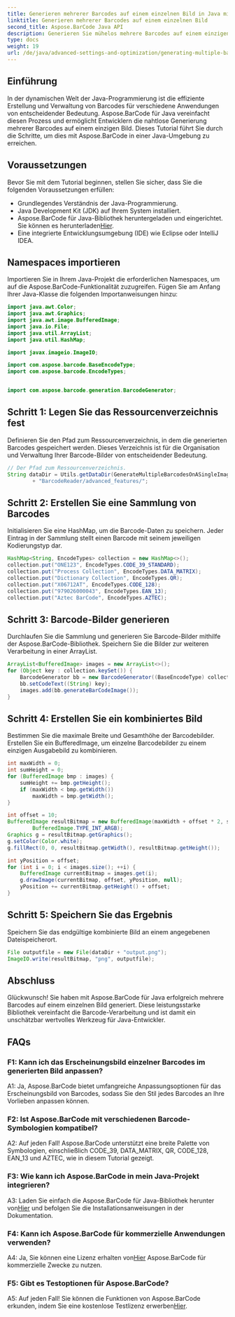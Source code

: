 ```yaml
---
title: Generieren mehrerer Barcodes auf einem einzelnen Bild in Java mit Aspose.BarCode
linktitle: Generieren mehrerer Barcodes auf einem einzelnen Bild
second_title: Aspose.BarCode Java API
description: Generieren Sie mühelos mehrere Barcodes auf einem einzigen Bild mit Aspose.BarCode für Java. Befolgen Sie unsere Schritt-für-Schritt-Anleitung für eine nahtlose Integration.
type: docs
weight: 19
url: /de/java/advanced-settings-and-optimization/generating-multiple-barcodes-single-image/
---
```

## Einführung

In der dynamischen Welt der Java-Programmierung ist die effiziente Erstellung und Verwaltung von Barcodes für verschiedene Anwendungen von entscheidender Bedeutung. Aspose.BarCode für Java vereinfacht diesen Prozess und ermöglicht Entwicklern die nahtlose Generierung mehrerer Barcodes auf einem einzigen Bild. Dieses Tutorial führt Sie durch die Schritte, um dies mit Aspose.BarCode in einer Java-Umgebung zu erreichen.

## Voraussetzungen

Bevor Sie mit dem Tutorial beginnen, stellen Sie sicher, dass Sie die folgenden Voraussetzungen erfüllen:

- Grundlegendes Verständnis der Java-Programmierung.
- Java Development Kit (JDK) auf Ihrem System installiert.
- Aspose.BarCode für Java-Bibliothek heruntergeladen und eingerichtet. Sie können es herunterladen[Hier](https://releases.aspose.com/barcode/java/).
- Eine integrierte Entwicklungsumgebung (IDE) wie Eclipse oder IntelliJ IDEA.

## Namespaces importieren

Importieren Sie in Ihrem Java-Projekt die erforderlichen Namespaces, um auf die Aspose.BarCode-Funktionalität zuzugreifen. Fügen Sie am Anfang Ihrer Java-Klasse die folgenden Importanweisungen hinzu:

```java
import java.awt.Color;
import java.awt.Graphics;
import java.awt.image.BufferedImage;
import java.io.File;
import java.util.ArrayList;
import java.util.HashMap;

import javax.imageio.ImageIO;

import com.aspose.barcode.BaseEncodeType;
import com.aspose.barcode.EncodeTypes;


import com.aspose.barcode.generation.BarcodeGenerator;
```

## Schritt 1: Legen Sie das Ressourcenverzeichnis fest

Definieren Sie den Pfad zum Ressourcenverzeichnis, in dem die generierten Barcodes gespeichert werden. Dieses Verzeichnis ist für die Organisation und Verwaltung Ihrer Barcode-Bilder von entscheidender Bedeutung.

```java
// Der Pfad zum Ressourcenverzeichnis.
String dataDir = Utils.getDataDir(GenerateMultipleBarcodesOnASingleImage.class)
        + "BarcodeReader/advanced_features/";
```

## Schritt 2: Erstellen Sie eine Sammlung von Barcodes

Initialisieren Sie eine HashMap, um die Barcode-Daten zu speichern. Jeder Eintrag in der Sammlung stellt einen Barcode mit seinem jeweiligen Kodierungstyp dar.

```java
HashMap<String, EncodeTypes> collection = new HashMap<>();
collection.put("ONE123", EncodeTypes.CODE_39_STANDARD);
collection.put("Process Collection", EncodeTypes.DATA_MATRIX);
collection.put("Dictionary Collection", EncodeTypes.QR);
collection.put("X06712AT", EncodeTypes.CODE_128);
collection.put("979026000043", EncodeTypes.EAN_13);
collection.put("Aztec BarCode", EncodeTypes.AZTEC);
```

## Schritt 3: Barcode-Bilder generieren

Durchlaufen Sie die Sammlung und generieren Sie Barcode-Bilder mithilfe der Aspose.BarCode-Bibliothek. Speichern Sie die Bilder zur weiteren Verarbeitung in einer ArrayList.

```java
ArrayList<BufferedImage> images = new ArrayList<>();
for (Object key : collection.keySet()) {
    BarcodeGenerator bb = new BarcodeGenerator((BaseEncodeType) collection.get(key));
    bb.setCodeText((String) key);
    images.add(bb.generateBarCodeImage());
}
```

## Schritt 4: Erstellen Sie ein kombiniertes Bild

Bestimmen Sie die maximale Breite und Gesamthöhe der Barcodebilder. Erstellen Sie ein BufferedImage, um einzelne Barcodebilder zu einem einzigen Ausgabebild zu kombinieren.

```java
int maxWidth = 0;
int sumHeight = 0;
for (BufferedImage bmp : images) {
    sumHeight += bmp.getHeight();
    if (maxWidth < bmp.getWidth())
        maxWidth = bmp.getWidth();
}

int offset = 10;
BufferedImage resultBitmap = new BufferedImage(maxWidth + offset * 2, sumHeight + offset * images.size(),
        BufferedImage.TYPE_INT_ARGB);
Graphics g = resultBitmap.getGraphics();
g.setColor(Color.white);
g.fillRect(0, 0, resultBitmap.getWidth(), resultBitmap.getHeight());

int yPosition = offset;
for (int i = 0; i < images.size(); ++i) {
    BufferedImage currentBitmap = images.get(i);
    g.drawImage(currentBitmap, offset, yPosition, null);
    yPosition += currentBitmap.getHeight() + offset;
}
```
## Schritt 5: Speichern Sie das Ergebnis

Speichern Sie das endgültige kombinierte Bild an einem angegebenen Dateispeicherort.

```java
File outputfile = new File(dataDir + "output.png");
ImageIO.write(resultBitmap, "png", outputfile);
```

## Abschluss

Glückwunsch! Sie haben mit Aspose.BarCode für Java erfolgreich mehrere Barcodes auf einem einzelnen Bild generiert. Diese leistungsstarke Bibliothek vereinfacht die Barcode-Verarbeitung und ist damit ein unschätzbar wertvolles Werkzeug für Java-Entwickler.

## FAQs

### F1: Kann ich das Erscheinungsbild einzelner Barcodes im generierten Bild anpassen?

A1: Ja, Aspose.BarCode bietet umfangreiche Anpassungsoptionen für das Erscheinungsbild von Barcodes, sodass Sie den Stil jedes Barcodes an Ihre Vorlieben anpassen können.

### F2: Ist Aspose.BarCode mit verschiedenen Barcode-Symbologien kompatibel?

A2: Auf jeden Fall! Aspose.BarCode unterstützt eine breite Palette von Symbologien, einschließlich CODE_39, DATA_MATRIX, QR, CODE_128, EAN_13 und AZTEC, wie in diesem Tutorial gezeigt.

### F3: Wie kann ich Aspose.BarCode in mein Java-Projekt integrieren?

 A3: Laden Sie einfach die Aspose.BarCode für Java-Bibliothek herunter von[Hier](https://releases.aspose.com/barcode/java/) und befolgen Sie die Installationsanweisungen in der Dokumentation.

### F4: Kann ich Aspose.BarCode für kommerzielle Anwendungen verwenden?

 A4: Ja, Sie können eine Lizenz erhalten von[Hier](https://purchase.aspose.com/buy) Aspose.BarCode für kommerzielle Zwecke zu nutzen.

### F5: Gibt es Testoptionen für Aspose.BarCode?

 A5: Auf jeden Fall! Sie können die Funktionen von Aspose.BarCode erkunden, indem Sie eine kostenlose Testlizenz erwerben[Hier](https://releases.aspose.com/).